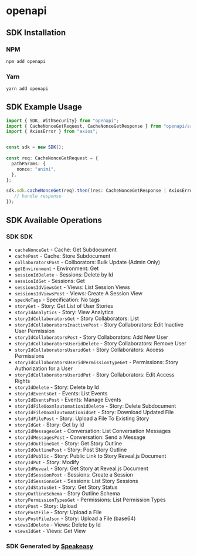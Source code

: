# openapi

<!-- Start SDK Installation -->
## SDK Installation

### NPM

```bash
npm add openapi
```

### Yarn

```bash
yarn add openapi
```
<!-- End SDK Installation -->

<!-- Start SDK Example Usage -->
## SDK Example Usage

```typescript
import { SDK, WithSecurity} from "openapi";
import { CacheNonceGetRequest, CacheNonceGetResponse } from "openapi/src/sdk/models/operations";
import { AxiosError } from "axios";


const sdk = new SDK();
    
const req: CacheNonceGetRequest = {
  pathParams: {
    nonce: "animi",
  },
};

sdk.sdk.cacheNonceGet(req).then((res: CacheNonceGetResponse | AxiosError) => {
   // handle response
});
```
<!-- End SDK Example Usage -->

<!-- Start SDK Available Operations -->
## SDK Available Operations

### SDK SDK

* `cacheNonceGet` - Cache: Get Subdocument
* `cachePost` - Cache: Store Subdocument
* `collaboratorsPost` - Collborators: Bulk Update (Admin Only)
* `getEnvironment` - Environment: Get
* `sessionIdDelete` - Sessions: Delete by Id
* `sessionIdGet` - Sessions: Get
* `sessionsIdViewsGet` - Views: List Session Views
* `sessionsIdViewsPost` - Views: Create A Session View
* `specNoTags` - Specification: No tags
* `storyGet` - Story: Get List of User Stories
* `storyIdAnalytics` - Story: View Analytics
* `storyIdCollaboratorsGet` - Story Collaborators: List
* `storyIdCollaboratorsInactivePost` - Story Collaborators: Edit Inactive User Permission
* `storyIdCollaboratorsPost` - Story Collaborators: Add New User
* `storyIdCollaboratorsUseridDelete` - Story Collaborators: Remove User
* `storyIdCollaboratorsUseridGet` - Story Collaborators: Access Permissions
* `storyIdCollaboratorsUseridPermissiontypeGet` - Permissions: Story Authorization for a User
* `storyIdCollaboratorsUseridPut` - Story Collaborators: Edit Access Rights
* `storyIdDelete` - Story: Delete by Id
* `storyIdEventsGet` - Events: List Events
* `storyIdEventsPost` - Events: Manage Events
* `storyIdFileOoxmlautomationidDelete` - Story: Delete Subdocument
* `storyIdFileOoxmlautomationidGet` - Story: Download Updated File
* `storyIdFilePost` - Story: Upload a File To Existing Story
* `storyIdGet` - Story: Get by Id
* `storyIdMessagesGet` - Conversation: List Conversation Messages
* `storyIdMessagesPost` - Conversation: Send a Message
* `storyIdOutlineGet` - Story: Get Story Outline
* `storyIdOutlinePost` - Story: Post Story Outline
* `storyIdPublic` - Story: Public Link to Story Reveal.js Document
* `storyIdPut` - Story: Modify
* `storyIdReveal` - Story: Get Story at Reveal.js Document
* `storyIdSessionPost` - Sessions: Create a Session
* `storyIdSessionsGet` - Sessions: List Story Sessions
* `storyIdStatusGet` - Story: Get Story Status
* `storyOutlineSchema` - Story Outline Schema
* `storyPermissionTypesGet` - Permissions: List Permission Types
* `storyPost` - Story: Upload
* `storyPostFile` - Story: Upload a File
* `storyPostFileJson` - Story: Upload a File (base64)
* `viewsIdDelete` - Views: Delete by Id
* `viewsIdGet` - Views: Get View

<!-- End SDK Available Operations -->

### SDK Generated by [Speakeasy](https://docs.speakeasyapi.dev/docs/using-speakeasy/client-sdks)
